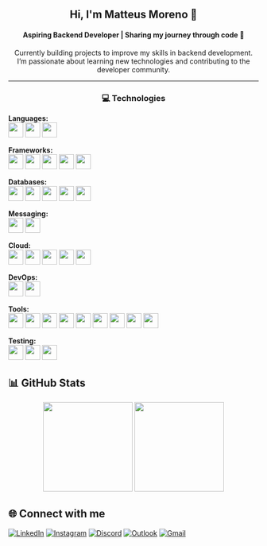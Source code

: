 <h2 align="center">Hi, I'm Matteus Moreno 👋</h2>
<h4 align="center">Aspiring Backend Developer | Sharing my journey through code 🚀</h4>

<p align="center">
  Currently building projects to improve my skills in backend development.<br>
  I’m passionate about learning new technologies and contributing to the developer community.
</p>

<hr>

<h3 align="center">💻 Technologies</h3>

<p><strong>Languages:</strong><br>
  <img src="https://img.shields.io/badge/Java-%23ED8B00.svg?style=for-the-badge&logo=openjdk&logoColor=white" height="30"/>
  <img src="https://img.shields.io/badge/Python-3776AB?style=for-the-badge&logo=python&logoColor=white" height="30"/>
  <img src="https://img.shields.io/badge/Go-00ADD8?style=for-the-badge&logo=go&logoColor=white" height="30"/>
</p>

<p><strong>Frameworks:</strong><br>
  <img src="https://img.shields.io/badge/Spring-6DB33F?style=for-the-badge&logo=spring&logoColor=black" height="30"/>
  <img src="https://img.shields.io/badge/Quarkus-4695EB?style=for-the-badge&logo=quarkus&logoColor=white" height="30"/>
  <img src="https://img.shields.io/badge/Django-092E20?style=for-the-badge&logo=django&logoColor=white" height="30"/>
  <img src="https://img.shields.io/badge/Flask-000000?style=for-the-badge&logo=flask&logoColor=white" height="30"/>
  <img src="https://img.shields.io/badge/Gin-00ADD8?style=for-the-badge&logo=go&logoColor=white" height="30"/>
</p>

<p><strong>Databases:</strong><br>
  <img src="https://img.shields.io/badge/PostgreSQL-4169E1?style=for-the-badge&logo=postgresql&logoColor=white" height="30"/>
  <img src="https://img.shields.io/badge/MySQL-4479A1?style=for-the-badge&logo=mysql&logoColor=white" height="30"/>
  <img src="https://img.shields.io/badge/MongoDB-47A248?style=for-the-badge&logo=mongodb&logoColor=white" height="30"/>
  <img src="https://img.shields.io/badge/Oracle-F80000?style=for-the-badge&logo=oracle&logoColor=white" height="30"/>
  <img src="https://img.shields.io/badge/SQL-003B57?style=for-the-badge&logo=sqlite&logoColor=white" height="30"/>
</p>

<p><strong>Messaging:</strong><br>
  <img src="https://img.shields.io/badge/RabbitMQ-FF6600?style=for-the-badge&logo=rabbitmq&logoColor=white" height="30"/>
  <img src="https://img.shields.io/badge/Kafka-231F20?style=for-the-badge&logo=apachekafka&logoColor=white" height="30"/>
</p>

<p><strong>Cloud:</strong><br>
  <img src="https://img.shields.io/badge/Azure-0078D4?style=for-the-badge&logo=microsoftazure&logoColor=white" height="30"/>
  <img src="https://img.shields.io/badge/AWS-FF9900?style=for-the-badge&logo=amazonaws&logoColor=white" height="30"/>
  <img src="https://img.shields.io/badge/Heroku-430098?style=for-the-badge&logo=heroku&logoColor=white" height="30"/>
  <img src="https://img.shields.io/badge/Render-00979D?style=for-the-badge&logo=render&logoColor=white" height="30"/>
  <img src="https://img.shields.io/badge/Vercel-000000?style=for-the-badge&logo=vercel&logoColor=white" height="30"/>
</p>

<p><strong>DevOps:</strong><br>
  <img src="https://img.shields.io/badge/GitHub%20Actions-2088FF?style=for-the-badge&logo=githubactions&logoColor=white" height="30"/>
  <img src="https://img.shields.io/badge/Docker-2496ED?style=for-the-badge&logo=docker&logoColor=white" height="30"/>
</p>

<p><strong>Tools:</strong><br>
  <img src="https://img.shields.io/badge/Apache%20Maven-C71A36?style=for-the-badge&logo=apachemaven&logoColor=white" height="30"/>
  <img src="https://img.shields.io/badge/Postman-FF6C37?style=for-the-badge&logo=postman&logoColor=white" height="30"/>
  <img src="https://img.shields.io/badge/Insomnia-4000BF?style=for-the-badge&logo=insomnia&logoColor=white" height="30"/>
  <img src="https://img.shields.io/badge/Git-F05032?style=for-the-badge&logo=git&logoColor=white" height="30"/>
  <img src="https://img.shields.io/badge/GitHub-181717?style=for-the-badge&logo=github&logoColor=white" height="30"/>
  <img src="https://img.shields.io/badge/GitLab-FC6D26?style=for-the-badge&logo=gitlab&logoColor=white" height="30"/>
  <img src="https://img.shields.io/badge/VS%20Code-007ACC?style=for-the-badge&logo=visualstudiocode&logoColor=white" height="30"/>
  <img src="https://img.shields.io/badge/JetBrains-000000?style=for-the-badge&logo=jetbrains&logoColor=white" height="30"/>
  <img src="https://img.shields.io/badge/Swagger-85EA2D?style=for-the-badge&logo=swagger&logoColor=black" height="30"/>

</p>

<p><strong>Testing:</strong><br>
  <img src="https://img.shields.io/badge/JUnit-25A162?style=for-the-badge&logo=JUnit5&logoColor=white" height="30"/>
  <img src="https://img.shields.io/badge/Mockito-FFCA28?style=for-the-badge&logoColor=black" height="30"/>
  <img src="https://img.shields.io/badge/Selenium-43B02A?style=for-the-badge&logo=selenium&logoColor=white" height="30"/>
</p>

## 📊 GitHub Stats

<div align="center">
  <img src="https://github-readme-stats.vercel.app/api?username=matteusmoreno&show_icons=true&theme=tokyonight&rank_icon=github" height="180px"/>
  <img src="https://github-readme-stats.vercel.app/api/top-langs/?username=matteusmoreno&layout=compact&langs_count=6&theme=tokyonight" height="180px"/>
</div>


## 🌐 Connect with me

[![LinkedIn](https://img.shields.io/badge/-LinkedIn-0A66C2?style=flat-square&logo=linkedin&logoColor=white)](https://www.linkedin.com/in/matteusmoreno/)
[![Instagram](https://img.shields.io/badge/-Instagram-E4405F?style=flat-square&logo=instagram&logoColor=white)](https://www.instagram.com/matteus_moreno/)
[![Discord](https://img.shields.io/badge/-Discord-5865F2?style=flat-square&logo=discord&logoColor=white)](https://discord.com/users/matteusmoreno)
[![Outlook](https://img.shields.io/badge/-Outlook-0078D4?style=flat-square&logo=microsoft-outlook&logoColor=white)](mailto:matteus_moreno@live.com)
[![Gmail](https://img.shields.io/badge/-Gmail-D14836?style=flat-square&logo=gmail&logoColor=white)](mailto:matteusjackson@gmail.com)







